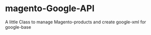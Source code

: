 # magento-Google-API
A little Class to manage Magento-products and create google-xml for google-base
